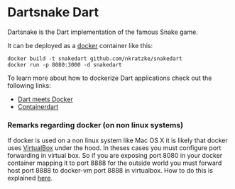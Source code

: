 Dartsnake Dart
==============



Dartsnake is the Dart implementation of the famous Snake game.

It can be deployed as a [docker][docker] container like this:

```Shell
docker build -t snakedart github.com/nkratzke/snakedart
docker run -p 8080:3000 -d snakedart
```

To learn more about how to dockerize Dart applications check out the following links:

- [Dart meets Docker][dockerizedart]
- [Containerdart][containerdart]

### Remarks regarding docker (on non linux systems)

If docker is used on a non linux system like Mac OS X it is likely that docker uses [VirtualBox][virtualbox] under the hood. In theses cases you must configure port forwarding in virtual box. So if you are exposing port 8080 in your docker container mapping it to port 8888 for the outside world you must forward host port 8888 to docker-vm port 8888 in virtualbox. How to do this is explained [here][virtualbox-portforward].

[docker]: https://www.docker.io/
[dockerizedart]: http://www.nkode.io/2014/03/05/dockerize-dart.html
[containerdart]: https://github.com/nkratzke/containerdart
[dart]: https://www.dartlang.org/
[virtualbox]: https://www.virtualbox.org/
[virtualbox-portforward]: http://www.virtualbox.org/manual/ch06.html#natforward

